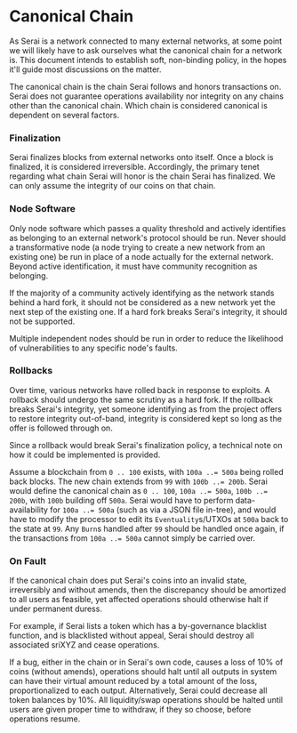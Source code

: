 # Canonical Chain

As Serai is a network connected to many external networks, at some point we will
likely have to ask ourselves what the canonical chain for a network is. This
document intends to establish soft, non-binding policy, in the hopes it'll guide
most discussions on the matter.

The canonical chain is the chain Serai follows and honors transactions on. Serai
does not guarantee operations availability nor integrity on any chains other
than the canonical chain. Which chain is considered canonical is dependent on
several factors.

### Finalization

Serai finalizes blocks from external networks onto itself. Once a block is
finalized, it is considered irreversible. Accordingly, the primary tenet
regarding what chain Serai will honor is the chain Serai has finalized. We can
only assume the integrity of our coins on that chain.

### Node Software

Only node software which passes a quality threshold and actively identifies as
belonging to an external network's protocol should be run. Never should a
transformative node (a node trying to create a new network from an existing one)
be run in place of a node actually for the external network. Beyond active
identification, it must have community recognition as belonging.

If the majority of a community actively identifying as the network stands behind
a hard fork, it should not be considered as a new network yet the next step of
the existing one. If a hard fork breaks Serai's integrity, it should not be
supported.

Multiple independent nodes should be run in order to reduce the likelihood of
vulnerabilities to any specific node's faults.

### Rollbacks

Over time, various networks have rolled back in response to exploits. A rollback
should undergo the same scrutiny as a hard fork. If the rollback breaks Serai's
integrity, yet someone identifying as from the project offers to restore
integrity out-of-band, integrity is considered kept so long as the offer is
followed through on.

Since a rollback would break Serai's finalization policy, a technical note on
how it could be implemented is provided.

Assume a blockchain from `0 .. 100` exists, with `100a ..= 500a` being rolled
back blocks. The new chain extends from `99` with `100b ..= 200b`. Serai would
define the canonical chain as `0 .. 100`, `100a ..= 500a`, `100b ..= 200b`, with
`100b` building off `500a`. Serai would have to perform data-availability for
`100a ..= 500a` (such as via a JSON file in-tree), and would have to modify the
processor to edit its `Eventuality`s/UTXOs at `500a` back to the state at `99`.
Any `Burn`s handled after `99` should be handled once again, if the transactions
from `100a ..= 500a` cannot simply be carried over.

### On Fault

If the canonical chain does put Serai's coins into an invalid state,
irreversibly and without amends, then the discrepancy should be amortized to all
users as feasible, yet affected operations should otherwise halt if under
permanent duress.

For example, if Serai lists a token which has a by-governance blacklist
function, and is blacklisted without appeal, Serai should destroy all associated
sriXYZ and cease operations.

If a bug, either in the chain or in Serai's own code, causes a loss of 10% of
coins (without amends), operations should halt until all outputs in system can
have their virtual amount reduced by a total amount of the loss,
proportionalized to each output. Alternatively, Serai could decrease all token
balances by 10%. All liquidity/swap operations should be halted until users are
given proper time to withdraw, if they so choose, before operations resume.
